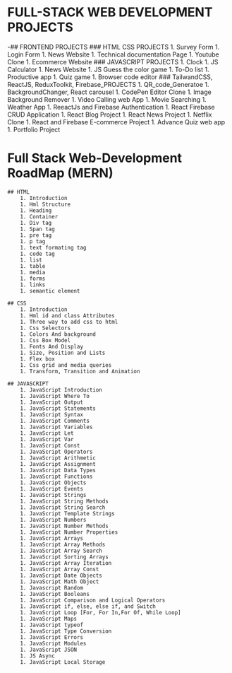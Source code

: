 # FULL-STACK WEB DEVELOPMENT PROJECTS
   -## FRONTEND PROJECTS
        ### HTML CSS PROJECTS
           1. Survey Form
           1. Login Form
           1. News Website
           1. Technical documentation Page
           1. Youtube Clone
           1. Ecommerce Website
        ### JAVASCRIPT PROJECTS
           1. Clock
           1. JS Calculator
           1. News Website
           1. JS Guess the color game
           1. To-Do list
           1. Productive app
           1. Quiz game
           1. Browser code editor
        ### TailwandCSS, ReactJS, ReduxToolkit, Firebase_PROJECTS
           1. QR_code_Generatoe
           1. BackgroundChanger, React carousel
           1. CodePen Editor Clone
           1. Image Background Remover
           1. Video Calling web App
           1. Movie Searching
           1. Weather App
           1. ReeactJs and Firebase Authentication
           1. React Firebase CRUD Application
           1. React Blog Project
           1. React News Project
           1. Netflix Clone
           1. React and Firebase E-commerce Project
           1. Advance Quiz web app
           1. Portfolio Project

# Full Stack Web-Development RoadMap (MERN)
    ## HTML
        1. Introduction
        1. Hml Structure
        1. Heading
        1. Container
        1. Div tag
        1. Span tag
        1. pre tag
        1. p tag
        1. text formating tag
        1. code tag
        1. list
        1. table
        1. media
        1. forms
        1. links
        1. semantic element
    
    ## CSS
        1. Introduction
        1. Hml id and class Attributes
        1. Three way to add css to html
        1. Css Selectors
        1. Colors And background
        1. Css Box Model
        1. Fonts And Display
        1. Size, Position and Lists
        1. Flex box
        1. Css grid and media queries
        1. Transform, Transition and Animation
    
    ## JAVASCRIPT
        1. JavaScript Introduction
        1. JavaScript Where To
        1. JavaScript Output
        1. JavaScript Statements
        1. JavaScript Syntax
        1. JavaScript Comments
        1. JavaScript Variables
        1. JavaScript Let
        1. JavaScript Var
        1. JavaScript Const
        1. JavaScript Operators
        1. JavaScript Arithmetic
        1. JavaScript Assignment
        1. JavaScript Data Types
        1. JavaScript Functions
        1. JavaScript Objects
        1. JavaScript Events
        1. JavaScript Strings
        1. JavaScript String Methods
        1. JavaScript String Search
        1. JavaScript Template Strings
        1. JavaScript Numbers
        1. JavaScript Number Methods
        1. JavaScript Number Properties
        1. JavaScript Arrays
        1. JavaScript Array Methods
        1. JavaScript Array Search
        1. JavaScript Sorting Arrays
        1. JavaScript Array Iteration
        1. JavaScript Array Const
        1. JavaScript Date Objects
        1. JavaScript Math Object
        1. Javascript Random
        1. JavaScript Booleans
        1. JavaScript Comparison and Logical Operators 
        1. JavaScript if, else, else if, and Switch
        1. JavaScript Loop [For, For In,For Of, While Loop] 
        1. JavaScript Maps
        1. JavaScript typeof
        1. JavaScript Type Conversion
        1. JavaScript Errors
        1. JavaScript Modules
        1. JavaScript JSON
        1. JS Async
        1. JavaScript Local Storage
